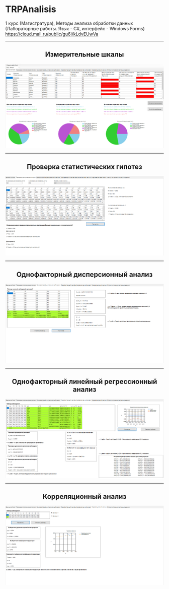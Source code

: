 # TRPAnalisis
1 курс (Магистратура), Методы анализа обработки данных (Лабораторные работы. Язык - С#, интерфейс - Windows Forms)
https://cloud.mail.ru/public/gu6i/kLdvEUwVa
<hr/>
<h2 align="center">Измерительные шкалы</h2>
<p align="center">
  <a href="https://raw.githubusercontent.com/kontr24/TRPAnalisis/de41f2fa0299bf7af1f7fca190e0ac591afd6d85/ScreenshotsApplication/MeasuringScales.png"><img src="https://github.com/kontr24/TRPAnalisis/blob/de41f2fa0299bf7af1f7fca190e0ac591afd6d85/ScreenshotsApplication/MeasuringScales.png"></img></a>
</p>
<hr/>
<h2 align="center">Проверка статистических гипотез</h2>
<p align="center">
  <a href="https://raw.githubusercontent.com/kontr24/TRPAnalisis/5865863dada1fbebae0250bb132b5d0935166fbf/ScreenshotsApplication/TestingStatisticalHypotheses.png"><img src="https://github.com/kontr24/TRPAnalisis/blob/5865863dada1fbebae0250bb132b5d0935166fbf/ScreenshotsApplication/TestingStatisticalHypotheses.png"></img></a>
</p>
<hr/>
<h2 align="center">Однофакторный дисперсионный анализ</h2>
<p align="center">
  <a href="https://raw.githubusercontent.com/kontr24/TRPAnalisis/3b7fa9e625d56884b52e56435f9488eb144f2c6d/ScreenshotsApplication/Single-factorAnalysisVariance.png"><img src="https://github.com/kontr24/TRPAnalisis/blob/3b7fa9e625d56884b52e56435f9488eb144f2c6d/ScreenshotsApplication/Single-factorAnalysisVariance.png"></img></a>
</p>
<hr/>
<h2 align="center">Однофакторный линейный регрессионный анализ</h2>
<p align="center">
  <a href="https://raw.githubusercontent.com/kontr24/TRPAnalisis/4308a657ad416e582cc673fa2dc1862de9a354d7/ScreenshotsApplication/Single-factorLinearRegressionAnalysis.png"><img src="https://github.com/kontr24/TRPAnalisis/blob/4308a657ad416e582cc673fa2dc1862de9a354d7/ScreenshotsApplication/Single-factorLinearRegressionAnalysis.png"></img></a>
</p>
<hr/>
<h2 align="center">Корреляционный анализ</h2>
<p align="center">
  <a href="https://raw.githubusercontent.com/kontr24/TRPAnalisis/f08b3654aeb3c621a1f7d81e95defe02f9bcfcad/ScreenshotsApplication/CorrelationAnalysis.png"><img src="https://github.com/kontr24/TRPAnalisis/blob/f08b3654aeb3c621a1f7d81e95defe02f9bcfcad/ScreenshotsApplication/CorrelationAnalysis.png"></img></a>
</p>
